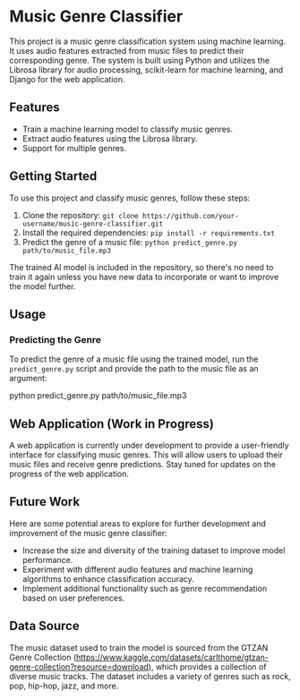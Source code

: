 # Music Genre Classifier

This project is a music genre classification system using machine learning. It uses audio features extracted from music files to predict their corresponding genre. The system is built using Python and utilizes the Librosa library for audio processing, scikit-learn for machine learning, and Django for the web application.

## Features

- Train a machine learning model to classify music genres.
- Extract audio features using the Librosa library.
- Support for multiple genres.

## Getting Started

To use this project and classify music genres, follow these steps:

1. Clone the repository: `git clone https://github.com/your-username/music-genre-classifier.git`
2. Install the required dependencies: `pip install -r requirements.txt`
3. Predict the genre of a music file: `python predict_genre.py path/to/music_file.mp3`

The trained AI model is included in the repository, so there's no need to train it again unless you have new data to incorporate or want to improve the model further.

## Usage

### Predicting the Genre

To predict the genre of a music file using the trained model, run the `predict_genre.py` script and provide the path to the music file as an argument:

python predict_genre.py path/to/music_file.mp3


## Web Application (Work in Progress)

A web application is currently under development to provide a user-friendly interface for classifying music genres. This will allow users to upload their music files and receive genre predictions. Stay tuned for updates on the progress of the web application.

## Future Work

Here are some potential areas to explore for further development and improvement of the music genre classifier:

- Increase the size and diversity of the training dataset to improve model performance.
- Experiment with different audio features and machine learning algorithms to enhance classification accuracy.
- Implement additional functionality such as genre recommendation based on user preferences.

## Data Source

The music dataset used to train the model is sourced from the GTZAN Genre Collection (https://www.kaggle.com/datasets/carlthome/gtzan-genre-collection?resource=download), which provides a collection of diverse music tracks. The dataset includes a variety of genres such as rock, pop, hip-hop, jazz, and more.

